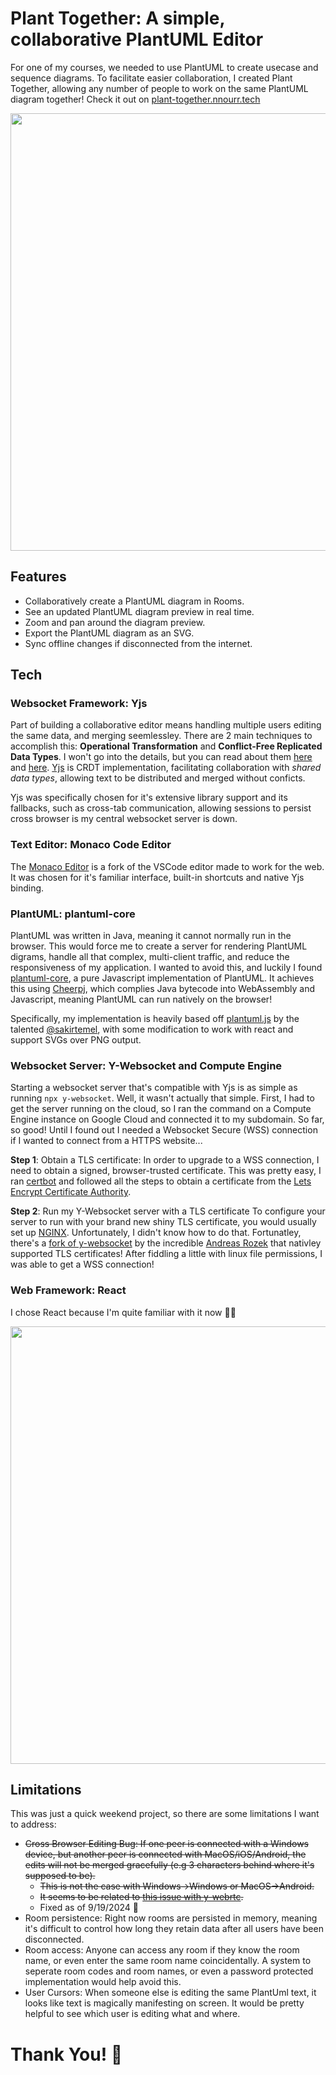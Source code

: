 # Plant Together: A simple, collaborative PlantUML Editor

For one of my courses, we needed to use PlantUML to create usecase and sequence diagrams. To facilitate easier collaboration, I created Plant Together, allowing any number of people to work on the same PlantUML diagram together! Check it out on [plant-together.nnourr.tech](https://plant-together.nnourr.tech/)

<div align="center">
  <a href="https://plant-together.nnourr.tech/" target="__blank">
<img src="https://github.com/user-attachments/assets/da3f8110-1472-4918-bdb8-4ff2a881cf8b" width="700">
  </a>
</div>

## Features
- Collaboratively create a PlantUML diagram in Rooms.
- See an updated PlantUML diagram preview in real time.
- Zoom and pan around the diagram preview.
- Export the PlantUML diagram as an SVG.
- Sync offline changes if disconnected from the internet.

## Tech
### Websocket Framework: Yjs
Part of building a collaborative editor means handling multiple users editing the same data, and merging seemlessley. There are 2 main techniques to accomplish this: **Operational Transformation** and **Conflict-Free Replicated Data Types**. I won't go into the details, but you can read about them [here](https://medium.com/coinmonks/operational-transformations-as-an-algorithm-for-automatic-conflict-resolution-3bf8920ea447) and [here](https://medium.com/@amberovsky/crdt-conflict-free-replicated-data-types-b4bfc8459d26). [Yjs](https://yjs.dev/) is CRDT implementation, facilitating collaboration with _shared data types_, allowing text to be distributed and merged without conficts. 

Yjs was specifically chosen for it's extensive library support and its fallbacks, such as cross-tab communication, allowing sessions to persist cross browser is my central websocket server is down.  

### Text Editor: Monaco Code Editor
The [Monaco Editor](https://www.npmjs.com/package/@monaco-editor/react) is a fork of the VSCode editor made to work for the web. It was chosen for it's familiar interface, built-in shortcuts and native Yjs binding. 

### PlantUML: plantuml-core
PlantUML was written in Java, meaning it cannot normally run in the browser. This would force me to create a server for rendering PlantUML digrams, handle all that complex, multi-client traffic, and reduce the responsiveness of my application. I wanted to avoid this, and luckily I found [plantuml-core](https://github.com/plantuml/plantuml-core), a pure Javascript implementation of PlantUML. It achieves this using [Cheerpj](https://cheerpj.com/), which complies Java bytecode into WebAssembly and Javascript, meaning PlantUML can run natively on the browser!

Specifically, my implementation is heavily based off [plantuml.js](https://github.com/plantuml/plantuml.js) by the talented [@sakirtemel](https://github.com/sakirtemel), with some modification to work with react and support SVGs over PNG output.

### Websocket Server: Y-Websocket and Compute Engine
Starting a websocket server that's compatible with Yjs is as simple as running `npx y-websocket`. Well, it wasn't actually that simple. First, I had to get the server running on the cloud, so I ran the command on a Compute Engine instance on Google Cloud and connected it to my subdomain. So far, so good! Until I found out I needed a Websocket Secure (WSS) connection if I wanted to connect from a HTTPS website...

**Step 1**: Obtain a TLS certificate:
In order to upgrade to a WSS connection, I need to obtain a signed, browser-trusted certificate. This was pretty easy, I ran [certbot](https://certbot.eff.org/) and followed all the steps to obtain a certificate from the [Lets Encrypt Certificate Authority](https://letsencrypt.org/).

**Step 2**: Run my Y-Websocket server with a TLS certificate
To configure your server to run with your brand new shiny TLS certificate, you would usually set up [NGINX](https://nginx.org/). Unfortunately, I didn't know how to do that. Fortunatley, there's a [fork of y-websocket](https://github.com/rozek/y-websocket) by the incredible [Andreas Rozek](https://github.com/rozek) that nativley supported TLS certificates! After fiddling a little with linux file permissions, I was able to get a WSS connection! 

### Web Framework: React
I chose React because I'm quite familiar with it now 🤷‍♂️

<div align="center">
  <a href="https://plant-together.nnourr.tech/" target="__blank">
<img width="700" src="https://github.com/user-attachments/assets/b69e2123-487d-4cd8-855f-f7d2a859d249">
  </a>
</div>

## Limitations
This was just a quick weekend project, so there are some limitations I want to address:
- ~~Cross Browser Editing Bug: If one peer is connected with a Windows device, but another peer is connected with MacOS/iOS/Android, the edits will not be merged gracefully (e.g 3 characters behind where it's supposed to be).~~
  - ~~This is not the case with Windows->Windows or MacOS->Android.~~
  - ~~It seems to be related to [this issue with y-webrtc](https://github.com/yjs/y-monaco/issues/6).~~
  - Fixed as of 9/19/2024 🎉
- Room persistence: Right now rooms are persisted in memory, meaning it's difficult to control how long they retain data after all users have been disconnected.
- Room access: Anyone can access any room if they know the room name, or even enter the same room name coincidentally. A system to seperate room codes and room names, or even a password protected implementation would help avoid this.
- User Cursors: When someone else is editing the same PlantUml text, it looks like text is magically manifesting on screen. It would be pretty helpful to see which user is editing what and where.

# Thank You! 👋
  
